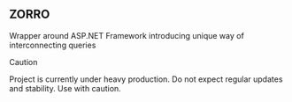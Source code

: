 ## ZORRO

Wrapper around ASP.NET Framework introducing unique way of interconnecting queries

> [!CAUTION]
> Project is currently under heavy production. Do not expect regular updates and stability. Use with caution.
